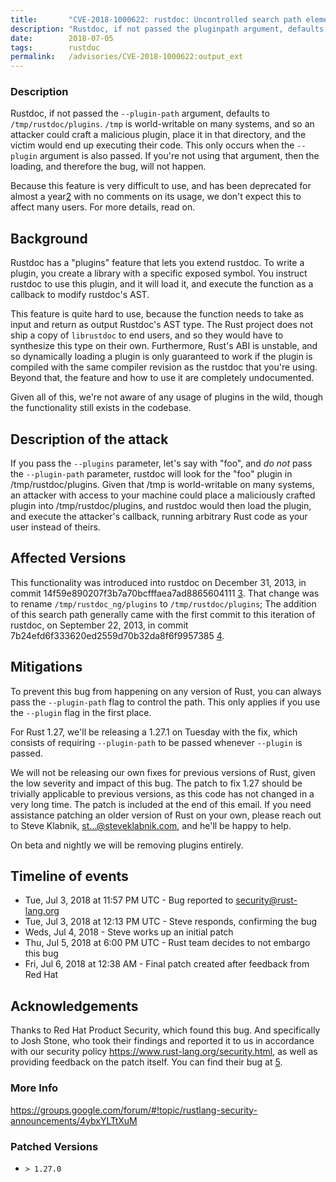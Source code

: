 ```yaml
---
title:       "CVE-2018-1000622: rustdoc: Uncontrolled search path element vulnerability in rustdoc plugins"
description: "Rustdoc, if not passed the pluginpath argument, defaults to tmprustdocplugins. tmp is worldwritable on many systems, and so an attacker could craft a malicious plugin, place it in that directory, and the victim would end up executing their code. This only occurs when the plugin argument is also passed. If youre not using that argument, then the loading, and therefore the bug, will not happen. Because this feature is very difficult to use, and has been deprecated for almost a year2 with no comments on its usage, we dont expect this to affect many users. For more details, read on.  Background Rustdoc has a plugins feature that lets you extend rustdoc. To write a plugin, you create a library with a specific exposed symbol. You instruct rustdoc to use this plugin, and it will load it, and execute the function as a callback to modify rustdocs AST. This feature is quite hard to use, because the function needs to take as input and return as output Rustdocs AST type. The Rust project does not ship a copy of librustdoc to end users, and so they would have to synthesize this type on their own. Furthermore, Rusts ABI is unstable, and so dynamically loading a plugin is only guaranteed to work if the plugin is compiled with the same compiler revision as the rustdoc that youre using. Beyond that, the feature and how to use it are completely undocumented. Given all of this, were not aware of any usage of plugins in the wild, though the functionality still exists in the codebase.  Description of the attack If you pass the plugins parameter, lets say with foo, and do not pass the pluginpath parameter, rustdoc will look for the foo plugin in tmprustdocplugins. Given that tmp is worldwritable on many systems, an attacker with access to your machine could place a maliciously crafted plugin into tmprustdocplugins, and rustdoc would then load the plugin, and execute the attackers callback, running arbitrary Rust code as your user instead of theirs.  Affected Versions This functionality was introduced into rustdoc on December 31, 2013, in commit 14f59e890207f3b7a70bcfffaea7ad8865604111 3. That change was to rename tmprustdocngplugins to tmprustdocplugins The addition of this search path generally came with the first commit to this iteration of rustdoc, on September 22, 2013, in commit 7b24efd6f333620ed2559d70b32da8f6f9957385 4.  Mitigations To prevent this bug from happening on any version of Rust, you can always pass the pluginpath flag to control the path. This only applies if you use the plugin flag in the first place. For Rust 1.27, well be releasing a 1.27.1 on Tuesday with the fix, which consists of requiring pluginpath to be passed whenever plugin is passed. We will not be releasing our own fixes for previous versions of Rust, given the low severity and impact of this bug. The patch to fix 1.27 should be trivially applicable to previous versions, as this code has not changed in a very long time. The patch is included at the end of this email. If you need assistance patching an older version of Rust on your own, please reach out to Steve Klabnik, st...steveklabnik.com, and hell be happy to help. On beta and nightly we will be removing plugins entirely.  Timeline of events  Tue, Jul 3, 2018 at 1157 PM UTC  Bug reported to securityrustlang.org  Tue, Jul 3, 2018 at 1213 PM UTC  Steve responds, confirming the bug  Weds, Jul 4, 2018  Steve works up an initial patch  Thu, Jul 5, 2018 at 600 PM UTC  Rust team decides to not embargo this bug  Fri, Jul 6, 2018 at 1238 AM  Final patch created after feedback from Red Hat  Acknowledgements Thanks to Red Hat Product Security, which found this bug. And specifically to Josh Stone, who took their findings and reported it to us in accordance with our security policy httpswww.rustlang.orgsecurity.html, as well as providing feedback on the patch itself. You can find their bug at 5. 1 httpscwe.mitre.orgdatadefinitions427.html 2 httpsgithub.comrustlangrustissues44136 3 httpsgithub.comrustlangrustcommit14f59e890207f3b7a70bcfffaea7ad8865604111 4 httpsgithub.comrustlangrustcommit7b24efd6f333620ed2559d70b32da8f6f9957385 5 httpsbugzilla.redhat.comshowbug.cgiid1597063"
date:        2018-07-05
tags:        rustdoc
permalink:   /advisories/CVE-2018-1000622:output_ext
---
```


### Description

Rustdoc, if not passed the `--plugin-path` argument, defaults to
`/tmp/rustdoc/plugins`. `/tmp` is world-writable on many systems, and so an
attacker could craft a malicious plugin, place it in that directory, and the
victim would end up executing their code. This only occurs when the
`--plugin` argument is also passed. If you're not using that argument, then
the loading, and therefore the bug, will not happen.

Because this feature is very difficult to use, and has been deprecated for
almost a year[2] with no comments on its usage, we don't expect this to
affect many users. For more details, read on.

## Background

Rustdoc has a "plugins" feature that lets you extend rustdoc. To write a
plugin, you create a library with a specific exposed symbol. You instruct
rustdoc to use this plugin, and it will load it, and execute the function as
a callback to modify rustdoc's AST.

This feature is quite hard to use, because the function needs to take as
input and return as output Rustdoc's AST type. The Rust project does not ship
a copy of `librustdoc` to end users, and so they would have to synthesize
this type on their own. Furthermore, Rust's ABI is unstable, and so
dynamically loading a plugin is only guaranteed to work if the plugin is
compiled with the same compiler revision as the rustdoc that you're using.
Beyond that, the feature and how to use it are completely undocumented.

Given all of this, we're not aware of any usage of plugins in the wild,
though the functionality still exists in the codebase.

## Description of the attack

If you pass the `--plugins` parameter, let's say with "foo", and *do not*
pass the `--plugin-path` parameter, rustdoc will look for the "foo" plugin
in /tmp/rustdoc/plugins. Given that /tmp is world-writable on many systems,
an attacker with access to your machine could place a maliciously crafted
plugin into /tmp/rustdoc/plugins, and rustdoc would then load the plugin,
and execute the attacker's callback, running arbitrary Rust code as your
user instead of theirs.

## Affected Versions

This functionality was introduced into rustdoc on December 31, 2013, in commit
14f59e890207f3b7a70bcfffaea7ad8865604111 [3]. That change was to rename
`/tmp/rustdoc_ng/plugins` to `/tmp/rustdoc/plugins`; The addition of this
search path generally came with the first commit to this iteration of rustdoc,
on September 22, 2013, in commit 7b24efd6f333620ed2559d70b32da8f6f9957385 [4].

## Mitigations

To prevent this bug from happening on any version of Rust, you can always
pass the `--plugin-path` flag to control the path. This only applies if
you use the `--plugin` flag in the first place.

For Rust 1.27, we'll be releasing a 1.27.1 on Tuesday with the fix, which
consists of requiring `--plugin-path` to be passed whenever `--plugin`
is passed.

We will not be releasing our own fixes for previous versions of Rust, given
the low severity and impact of this bug. The patch to fix 1.27 should be
trivially applicable to previous versions, as this code has not changed in
a very long time. The patch is included at the end of this email. If you
need assistance patching an older version of Rust on your own, please reach
out to Steve Klabnik, st...@steveklabnik.com, and he'll be happy to help.

On beta and nightly we will be removing plugins entirely.

## Timeline of events

* Tue, Jul 3, 2018 at 11:57 PM UTC - Bug reported to security@rust-lang.org
* Tue, Jul 3, 2018 at 12:13 PM UTC - Steve responds, confirming the bug
* Weds, Jul 4, 2018 - Steve works up an initial patch
* Thu, Jul 5, 2018 at 6:00 PM UTC - Rust team decides to not embargo this bug
* Fri, Jul 6, 2018 at 12:38 AM - Final patch created after feedback from Red Hat

## Acknowledgements

Thanks to Red Hat Product Security, which found this bug. And specifically to
Josh Stone, who took their findings and reported it to us in accordance with
our security policy https://www.rust-lang.org/security.html, as well as providing
feedback on the patch itself. You can find their bug at [5].

[1]: https://cwe.mitre.org/data/definitions/427.html
[2]: https://github.com/rust-lang/rust/issues/44136
[3]: https://github.com/rust-lang/rust/commit/14f59e890207f3b7a70bcfffaea7ad8865604111
[4]: https://github.com/rust-lang/rust/commit/7b24efd6f333620ed2559d70b32da8f6f9957385
[5]: https://bugzilla.redhat.com/show_bug.cgi?id=1597063

### More Info

<https://groups.google.com/forum/#!topic/rustlang-security-announcements/4ybxYLTtXuM>

### Patched Versions

- `> 1.27.0`


